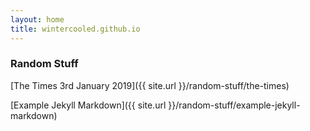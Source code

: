 ```yaml
---
layout: home
title: wintercooled.github.io
---
```


### Random Stuff
[The Times 3rd January 2019]({{ site.url }}/random-stuff/the-times)

[Example Jekyll Markdown]({{ site.url }}/random-stuff/example-jekyll-markdown)
